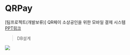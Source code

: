 # QRPay
[팀프로젝트(개발보류)] QR페이 소상공인을 위한 모바일 결제 시스템<br/>
<a href="https://docs.google.com/presentation/d/1tmVaioswcGupX4bjWoYh-GSmmeZfhKEVlPLe60KK5PI/edit?usp=sharing">PPT링크</a>
<blockquote>DB설계</blockquote>
<img src="https://user-images.githubusercontent.com/34783191/206635044-2d8583b1-11f4-4d72-b067-f0bf96888219.png">
